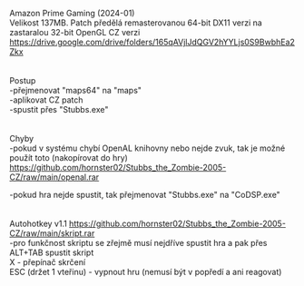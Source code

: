 Amazon Prime Gaming (2024-01)
<br/>
Velikost 137MB. Patch předělá remasterovanou 64-bit DX11 verzi na zastaralou 32-bit OpenGL CZ verzi
<br/>
https://drive.google.com/drive/folders/165qAVjlJdQGV2hYYLjs0S9BwbhEa2Zkx
<br/>
<br/>
<br/>
Postup
<br/>
-přejmenovat "maps64" na "maps"
<br/>
-aplikovat CZ patch
<br/>
-spustit přes "Stubbs.exe"
<br/>
<br/>
<br/>
Chyby
<br/>
-pokud v systému chybí OpenAL knihovny nebo nejde zvuk, tak je možné použít toto (nakopírovat do hry)
<br/>
https://github.com/hornster02/Stubbs_the_Zombie-2005-CZ/raw/main/openal.rar

-pokud hra nejde spustit, tak přejmenovat "Stubbs.exe" na "CoDSP.exe"
<br/>
<br/>
<br/>
Autohotkey v1.1 https://github.com/hornster02/Stubbs_the_Zombie-2005-CZ/raw/main/skript.rar
<br/>
-pro funkčnost skriptu se zřejmě musí nejdříve spustit hra a pak přes ALT+TAB spustit skript
<br/>
X - přepínač skrčení
<br/>
ESC (držet 1 vteřinu) - vypnout hru (nemusí být v popředí a ani reagovat)
